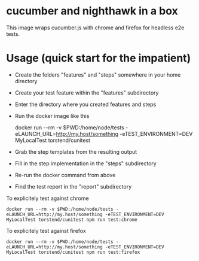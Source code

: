 # cucumber and nighthawk in a box
This image wraps cucumber.js with chrome and firefox for headless e2e tests.

# Usage (quick start for the impatient)
- Create the folders "features" and "steps" somewhere in your home directory
- Create your test feature within the "features" subdirectory
- Enter the directory where you created features and steps
- Run the docker image like this

	docker run --rm -v $PWD:/home/node/tests -eLAUNCH_URL=http://my.host/something -eTEST_ENVIRONMENT=DEV MyLocalTest torstend/cunitest

- Grab the step templates from the resulting output
- Fill in the step implementation in the "steps" subdirectory
- Re-run the docker command from above
- Find the test report in the "report" subdirectory


To explicitely test against chrome

	docker run --rm -v $PWD:/home/node/tests -eLAUNCH_URL=http://my.host/something -eTEST_ENVIRONMENT=DEV MyLocalTest torstend/cunitest npm run test:chrome

To explicitely test against firefox

	docker run --rm -v $PWD:/home/node/tests -eLAUNCH_URL=http://my.host/something -eTEST_ENVIRONMENT=DEV MyLocalTest torstend/cunitest npm run test:firefox


